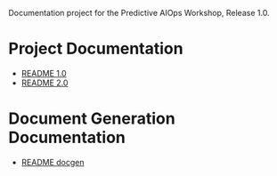 Documentation project for the Predictive AIOps Workshop, Release 1.0.

# Project Documentation

* [README 1.0](https://github.com/pangealab/heracles-docs/tree/1.0)
* [README 2.0](https://github.com/pangealab/heracles-docs/tree/2.0)

# Document Generation Documentation

* [README docgen](README-docgen.md)
